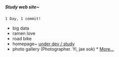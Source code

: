 ##### *Study web site~* 

```markdown
1 Day, 1 commit!
```

+ big data 
+ ramen love 
+ road bike 
+ homepage~ [under dev / study](https://ramenbboy.github.io)
+ photo gallery (Photographer. Yi, jae sok) * [More...](https://www.visualdreamer.com)

